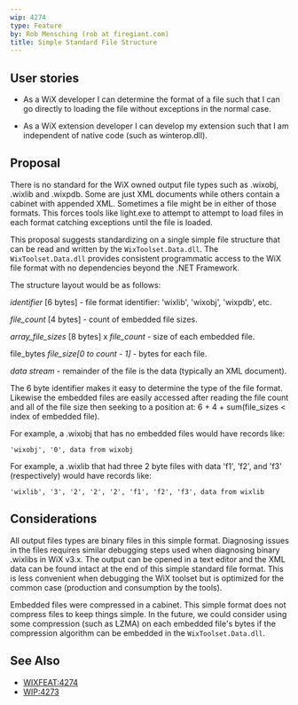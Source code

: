 ```yaml
---
wip: 4274
type: Feature
by: Rob Mensching (rob at firegiant.com)
title: Simple Standard File Structure
---
```


## User stories

* As a WiX developer I can determine the format of a file such that I can go directly to loading the file without exceptions in the normal case.

* As a WiX extension developer I can develop my extension such that I am independent of native code (such as winterop.dll).

## Proposal

There is no standard for the WiX owned output file types such as .wixobj, .wixlib and .wixpdb. Some are just XML documents while others contain a cabinet with appended XML. Sometimes a file might be in either of those formats. This forces tools like light.exe to attempt to attempt to load files in each format catching exceptions until the file is loaded.

This proposal suggests standardizing on a single simple file structure that can be read and written by the `WixToolset.Data.dll`. The `WixToolset.Data.dll` provides consistent programmatic access to the WiX file format with no dependencies beyond the .NET Framework.

The structure layout would be as follows:

*identifier* [6 bytes] - file format identifier: 'wixlib', 'wixobj', 'wixpdb', etc.

*file_count* [4 bytes] - count of embedded file sizes.

*array_file_sizes* [8 bytes] x *file_count* - size of each embedded file.

file_bytes *file_size[0 to count - 1]* - bytes for each file.

*data stream* - remainder of the file is the data (typically an XML document).

The 6 byte identifier makes it easy to determine the type of the file format. Likewise the embedded files are easily accessed after reading the file count and all of the file size then seeking to a position at: 6 + 4 + sum(file_sizes < index of embedded file).

For example, a .wixobj that has no embedded files would have records like:

    'wixobj', '0', data from wixobj

For example, a .wixlib that had three 2 byte files with data 'f1', 'f2', and 'f3' (respectively)  would have records like:

    'wixlib', '3', '2', '2', '2', 'f1', 'f2', 'f3', data from wixlib

## Considerations

All output files types are binary files in this simple format. Diagnosing issues in the files requires similar debugging steps used when diagnosing binary .wixlibs in WiX v3.x. The output can be opened in a text editor and the XML data can be found intact at the end of this simple standard file format. This is less convenient when debugging the WiX toolset but is optimized for the common case (production and consumption by the tools).

Embedded files were compressed in a cabinet. This simple format does not compress files to keep things simple. In the future, we could consider using some compression (such as LZMA) on each embedded file's bytes if the compression algorithm can be embedded in the `WixToolset.Data.dll`.

## See Also

* [WIXFEAT:4274](http://wixtoolset.org/issues/4274/)
* [WIP:4273](4273-wix-layering-improvements/)

